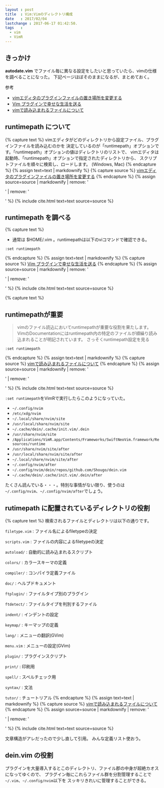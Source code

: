```yaml
---
layout : post
title  : Vim:Vimのディレクトリ構成
date   : 2017/02/04
lastchange : 2017-06-17 01:42:50.
tags   :
  - vim
  - VimR
---
```


## きっかけ

__autodate.vim__ でファイル毎に異なる設定をしたいと思っていたら、vimの仕様を調べることになった。
下記ページほぼそのままになるが、まとめておく。


参考

* [vimエディタのプラグインファイルの置き場所を変更する](http://nanasi.jp/articles/howto/config/runtimepath.html)
* [Vim プラグインで幸せな生活を送る](http://momota.github.io/blog/2013/08/29/vim-plugins/)
* [vimで読み込まれるファイルについて](http://qiita.com/okamos/items/8279154e20249247f78f)

## __runtimepath__ について


{% capture text %}
vimエディタがどのディレクトリから設定ファイル、プラグインファイルを読み込むのかを
決定しているのが「runtimepath」オプションです。「runtimepath」オプションの値はディレクトリのリストで、
vimエディタは起動時、「runtimepath」オプションで指定されたディレクトリから、
スクリプトファイルを順々に検索し、ロードします。 (Windows, Mac) 
{% endcapture %}
{% assign text=text | markdownify %}
{% capture source %}
[vimエディタのプラグインファイルの置き場所を変更する](http://nanasi.jp/articles/howto/config/runtimepath.html)
{% endcapture %}
{% assign source=source | markdownify | remove: '<p>' | remove: '</p>' %}
{% include cite.html text=text source=source %}


## __runtimepath__ を調べる

{% capture text %}
* 通常は $HOME/.vim 。runtimepathは以下のviコマンドで確認できる。

```
:set runtimepath
```
{% endcapture %}
{% assign text=text | markdownify %}
{% capture source %}
[Vim プラグインで幸せな生活を送る](http://momota.github.io/blog/2013/08/29/vim-plugins/)
{% endcapture %}
{% assign source=source | markdownify | remove: '<p>' | remove: '</p>' %}
{% include cite.html text=text source=source %}



{% capture text %}
## runtimepathが重要

> vimのファイル読込においてruntimepathが重要な役割を果たします。
> VimのDocumentationにはruntimepath内の特定のファイルが順繰り読み込まれることが明記されています。
> さっそくruntimepath設定を見る

```
:set runtimepath
```
{% endcapture %}
{% assign text=text | markdownify %}
{% capture source %}
[vimで読み込まれるファイルについて](http://qiita.com/okamos/items/8279154e20249247f78f)
{% endcapture %}
{% assign source=source | markdownify | remove: '<p>' | remove: '</p>' %}
{% include cite.html text=text source=source %}



`:set runtimepath`をVimRで実行したらこのようになっていた。

* `~/.config/nvim`
* `/etc/xdg/nvim`
* `~/.local/share/nvim/site`
* `/usr/local/share/nvim/site`
* `~/.cache/dein/.cache/init.vim/.dein`
* `/usr/share/nvim/site`
* `/Applications/VimR.app/Contents/Frameworks/SwiftNeoVim.framework/Resources/runtime`
* `/usr/share/nvim/site/after`
* `/usr/local/share/nvim/site/after`
* `~/.local/share/nvim/site/after`
* `~/.config/nvim/after`
* `~/.config/nvim/dein/repos/github.com/Shougo/dein.vim`
* `~/.cache/dein/.cache/init.vim/.dein/after`

たくさん読んでいる・・・。特別な事情がない限り、使うのは`~/.config/nvim`、`~/.config/nvim/after`でしょう。

## __rutimepath__ に配置されているディレクトリの役割


{% capture text %}
検索されるファイルとディレクトリは以下の通りです。

`filetype.vim`
: ファイル名によるfiletypeの決定

`scripts.vim`
: ファイルの内容によるfiletypeの決定

`autoload/`
: 自動的に読み込まれるスクリプト

`colors/`
: カラースキーマの定義

`compiler/`
: コンパイラ定義ファイル

`doc/`
: ヘルプドキュメント

`ftplugin/`
: ファイルタイプ別のプラグイン

`ftdetect/`
: ファイルタイプを判別するファイル

`indent/`
: インデントの設定

`keymap/`
: キーマップの定義

`lang/`
: メニューの翻訳(GVim)

`menu.vim`
: メニューの設定(GVim)

`plugin/`
: プラグインスクリプト

`print/`
: 印刷用

`spell/`
: スペルチェック用

`syntax/`
: 文法

`tutor/`
: チュートリアル
{% endcapture %}
{% assign text=text | markdownify %}
{% capture source %}
[vimで読み込まれるファイルについて](http://qiita.com/okamos/items/8279154e20249247f78f)
{% endcapture %}
{% assign source=source | markdownify | remove: '<p>' | remove: '</p>' %}
{% include cite.html text=text source=source %}



文章構造がアレだったので少し直して引用。
みんな定義リスト使おう。

## __dein.vim__ の役割

プラグインを大量導入するとこのディレクトリ、ファイル郡の中身が超絶カオスになってゆくので、
プラグイン毎にこれらファイル群を分割管理することで`~/.vim`、`~/.config/nvim`以下を
スッキリきれいに管理することができる。
